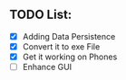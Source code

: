 ## TODO List:

- [x] Adding Data Persistence
- [x] Convert it to exe File
- [x] Get it working on Phones
- [ ] Enhance GUI
